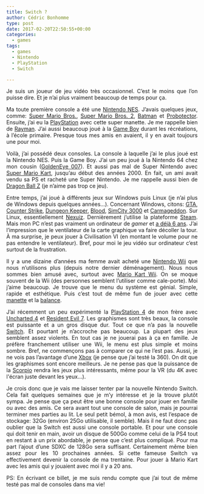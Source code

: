 ```yaml
---
title: Switch ?
author: Cédric Bonhomme
type: post
date: 2017-02-20T22:50:55+00:00
categories:
  - games
tags:
  - games
  - Nintendo
  - PlayStation
  - Switch

---
```

<p style="text-align: justify;">
  Je suis un joueur de jeu vidéo très occasionnel. C’est le moins que l’on puisse dire. Et je n’ai plus vraiment beaucoup de temps pour ça.
</p>

<p style="text-align: justify;">
  Ma toute première console a été une <a href="https://fr.wikipedia.org/wiki/Nintendo_Entertainment_System">Nintendo NES</a>. J’avais quelques jeux, comme: <a href="https://en.wikipedia.org/wiki/Super_Mario_Bros.">Super Mario Bros.</a>, <a href="https://en.wikipedia.org/wiki/Super_Mario_Bros._2">Super Mario Bros. 2</a>, <a href="https://fr.wikipedia.org/wiki/Batman:_The_Video_Game">Batman</a> et <a href="https://en.wikipedia.org/wiki/Contra_(video_game)">Probotector</a>. Ensuite, j’ai eu la <a href="https://fr.wikipedia.org/wiki/PlayStation">PlayStation</a> avec cette super manette. Je me rappelle bien de <a href="https://en.wikipedia.org/wiki/Rayman_(video_game)">Rayman</a>. J’ai aussi beaucoup joué à la <a href="https://fr.wikipedia.org/wiki/Game_Boy">Game Boy</a> durant les récréations, à l’école primaire. Presque tous mes amis en avaient, il y en avait toujours une pour moi.
</p>

<p style="text-align: justify;">
  Voilà, j’ai possédé deux consoles. La console à laquelle j’ai le plus joué est la Nintendo NES. Puis la Game Boy. J’ai un peu joué à la Nintendo 64 chez mon cousin (<a href="https://en.wikipedia.org/wiki/GoldenEye_007_(1997_video_game)">GoldenEye 007</a>). Et aussi pas mal de Super Nintendo avec <a href="https://en.wikipedia.org/wiki/Super_Mario_Kart">Super Mario Kart</a>, jusqu’au début des années 2000. En fait, un ami avait vendu sa PS et racheté une Super Nintendo. Je me rappelle aussi bien de <a href="https://fr.wikipedia.org/wiki/Dragon_Ball_Z:_Super_Butōden">Dragon Ball Z</a> (je n’aime pas trop ce jeu).
</p>

<p style="text-align: justify;">
  Entre temps, j’ai joué à différents jeux sur Windows puis Linux (je n’ai plus de Windows depuis quelques années…). Concernant Windows, citons: <a href="https://en.wikipedia.org/wiki/Grand_Theft_Auto_(video_game)">GTA</a>, <a href="https://en.wikipedia.org/wiki/Counter-Strike_(video_game)">Counter Strike</a>, <a href="https://en.wikipedia.org/wiki/Dungeon_Keeper">Dungeon Keeper</a>, <a href="https://en.wikipedia.org/wiki/Blood_(video_game)">Blood</a>, <a href="https://en.wikipedia.org/wiki/Simcity#SimCity_3000">SimCity 3000</a> et <a href="https://en.wikipedia.org/wiki/Carmageddon">Carmageddon</a>. Sur Linux, essentiellement <a href="https://fr.wikipedia.org/wiki/Nexuiz">Nexuiz</a>. Dernièrement j’utilise la plateforme <a href="https://fr.wikipedia.org/wiki/Steam">Steam</a>. Mais mon PC n’est pas vraiment un ordinateur de <em>gamer</em> et <a href="https://www.cedricbonhomme.org/2011/11/01/nouvel-ordinateur/">a déjà 6 ans</a>. J’ai l’impression que le ventilateur de la carte graphique va faire décoller la tour. À ma surprise, je peux jouer à Civilisation VI (en montant le volume pour ne pas entendre le ventilateur). Bref, pour moi le jeu vidéo sur ordinateur c’est surtout de la frustration.
</p>

<p style="text-align: justify;">
  Il y a une dizaine d’années ma femme avait acheté une <a href="https://fr.wikipedia.org/wiki/Wii">Nintendo Wii</a> que nous n’utilisons plus (depuis notre dernier déménagement). Nous nous sommes bien amusé avec, surtout avec <a href="https://fr.wikipedia.org/wiki/Mario_Kart_Wii">Mario Kart Wii</a>. On se moque souvent de la Wii (des personnes semblent l’utiliser comme cale-porte). Moi j’aime beaucoup. Je trouve que le menu du système est génial. Simple, rapide et esthétique. Puis c’est tout de même fun de jouer avec cette <a href="https://fr.wikipedia.org/wiki/Télécommande_Wii">manette</a> et la <a href="https://fr.wikipedia.org/wiki/Wii_Balance_Board">balance</a>.
</p>

<p style="text-align: justify;">
  J’ai récemment un peu expérimenté la <a href="https://fr.wikipedia.org/wiki/PlayStation_4">PlayStation 4</a> de mon frère avec <a href="https://en.wikipedia.org/wiki/Uncharted_4:_A_Thief's_End">Uncharted 4</a> et <a href="https://en.wikipedia.org/wiki/Resident_Evil_7:_Biohazard">Resident Evil 7</a>. Les graphismes sont très beaux, la console est puissante et a un gros disque dur. Tout ce que n’a pas la nouvelle <a href="https://fr.wikipedia.org/wiki/Nintendo_Switch">Switch</a>. Et pourtant je n’accroche pas beaucoup. La plupart des jeux semblent assez violents. En tout cas je ne jouerai pas à ça en famille. Je préfère franchement utiliser une Wii, le menu est plus simple et moins sombre. Bref, ne commençons pas à comparer ce qui ne l’est pas. Aussi, je ne vois pas l’avantage d’une <a href="https://fr.wikipedia.org/wiki/Xbox">Xbox</a> (je pense que j’ai testé la 360). On dit que les graphismes sont encore meilleurs. Je ne pense pas que la puissance de la <a href="http://www.xbox.com/fr-FR/project-scorpio">Scorpio</a> rendra les jeux plus intéressants, même pour la VR (du 4K avec l'écran juste devant les yeux…).
</p>

<p style="text-align: justify;">
  Je crois donc que je vais me laisser tenter par la nouvelle Nintendo Switch. Cela fait quelques semaines que je m’y intéresse et je la trouve plutôt sympa. Je pense que ça peut être une bonne console pour jouer en famille ou avec des amis. Ce sera avant tout une console de salon, mais je pourrai terminer mes parties au lit. Le seul petit bémol, à mon avis, est l’espace de stockage: 32Go (environ 25Go utilisable, il semble). Mais il ne faut donc pas oublier que la Switch est aussi une console portable. Et pour une console qui doit tenir en main, avoir un disque de 500Go comme celui de la PS4 tout en restant à un prix abordable, je pense que c’est plus compliqué. Pour ma part l’ajout d’une SDXC de 128Go sera suffisant. Certainement même bien assez pour les 10 prochaines années. Si cette fameuse Switch va effectivement devenir la console de ma trentaine. Pour jouer à Mario Kart avec les amis qui y jouaient avec moi il y a 20 ans.
</p>

<p style="text-align: justify;">
  PS: En écrivant ce billet, je me suis rendu compte que j’ai tout de même testé pas mal de consoles dans ma vie!
</p>
